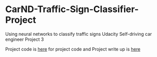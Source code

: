 # CarND-Traffic-Sign-Classifier-Project
Using neural networks to classify traffic signs
Udacity Self-driving car engineer Project 3

Project code is [here](https://github.com/tmssmith/CarND-Traffic-Sign-Classifier-Project/blob/master/Traffic_Sign_Classifier.ipynb) for project code and 
Project write up is [here](https://github.com/tmssmith/CarND-Traffic-Sign-Classifier-Project/blob/master/writeup.md)
